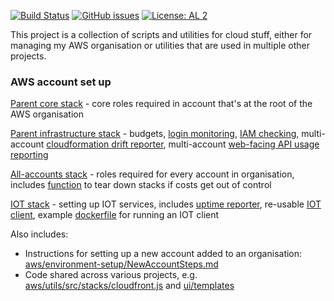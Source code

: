 [![Build Status](https://github.com/tstibbs/cloud-core/workflows/CI/badge.svg)](https://github.com/tstibbs/cloud-core/actions?query=workflow%3ACI+branch%3Amaster)
[![GitHub issues](https://img.shields.io/github/issues/tstibbs/cloud-core)](https://github.com/tstibbs/cloud-core/issues)
[![License: AL 2](https://img.shields.io/github/license/tstibbs/cloud-core)](LICENSE)

This project is a collection of scripts and utilities for cloud stuff, either for managing my AWS organisation or utilities that are used in multiple other projects.

### AWS account set up

[Parent core stack](aws/environment-setup/lib/deploy-parent-core-stack.js) - core roles required in account that's at the root of the AWS organisation

[Parent infrastructure stack](aws/environment-setup/lib/deploy-parent-infra-stack.js) - budgets, [login monitoring](aws/environment-setup/src/loginChecker.js), [IAM checking](aws/environment-setup/src/iam-checker.js), multi-account [cloudformation drift reporter](aws/environment-setup/src/cfnStackDriftChecker.js), multi-account [web-facing API usage reporting](aws/environment-setup/src/usage-monitor.js)

[All-accounts stack](aws/environment-setup/lib/deploy-shared-stack.js) - roles required for every account in organisation, includes [function](aws/environment-setup/src/emergency-tear-down.js) to tear down stacks if costs get out of control

[IOT stack](aws/environment-setup/lib/deploy-iot.js) - setting up IOT services, includes [uptime reporter](aws/environment-setup/src/uptime-checker.js), re-usable [IOT client](edge/iot/iot-client.js), example [dockerfile](edge/iot/example-container/Dockerfile) for running an IOT client

Also includes:

- Instructions for setting up a new account added to an organisation: [aws/environment-setup/NewAccountSteps.md](aws/environment-setup/NewAccountSteps.md)
- Code shared across various projects, e.g. [aws/utils/src/stacks/cloudfront.js](aws/utils/src/stacks/cloudfront.js) and [ui/templates](ui/templates)
